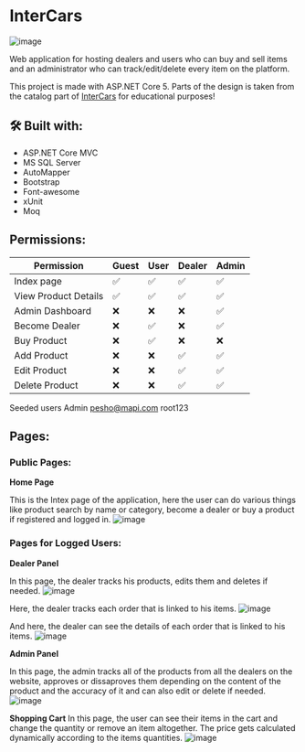 # InterCars

![image](https://user-images.githubusercontent.com/34027947/129862406-d78a4dbb-2817-4b21-a11f-90752406e678.jpg)

Web application for hosting dealers and users who can buy and sell items and an administrator who can track/edit/delete every item on the platform.

This project is made with ASP.NET Core 5. Parts of the design is taken from the catalog part of [InterCars](https://bg.intercars.eu/) for educational purposes!

## 🛠 Built with:

- ASP.NET Core MVC
- MS SQL Server
- AutoMapper
- Bootstrap
- Font-awesome
- xUnit
- Moq

## Permissions:
Permission | Guest | User | Dealer | Admin
-- | --- | --- | --- | ---
Index page | ✅ | ✅ | ✅ | ✅
View Product Details | ✅ | ✅ | ✅ | ✅
Admin Dashboard | ❌| ❌ | ❌ | ✅
Become Dealer | ❌ | ✅ | ❌ | ✅
Buy Product |❌ | ✅ | ❌ | ❌
Add Product | ❌ | ❌ | ✅ | ✅
Edit Product | ❌ | ❌ | ✅ | ✅
Delete Product | ❌ | ❌ | ✅ | ✅

Seeded users
Admin 	pesho@mapi.com 	root123

## Pages:

### Public Pages:

**Home Page**

This is the Intex page of the application, here the user can do various things like product search by name or category, become a dealer or buy a product if registered and logged in.
![image](https://user-images.githubusercontent.com/34027947/129605096-d3641db3-4d51-44e2-b053-c33ab3756d70.png)

### Pages for Logged Users:

**Dealer Panel**

In this page, the dealer tracks his products, edits them and deletes if needed.
![image](https://user-images.githubusercontent.com/34027947/129605154-710fc085-a052-4512-ab7e-05a1763cc2b5.png)

Here, the dealer tracks each order that is linked to his items.
![image](https://user-images.githubusercontent.com/34027947/129956754-a51ed460-8ec8-4afe-b24f-aaa12585a75c.png)

And here, the dealer can see the details of each order that is linked to his items.
![image](https://user-images.githubusercontent.com/34027947/129956886-8bfbd4ab-687f-4446-a1f7-5bfc6ca1985d.png)

**Admin Panel**

In this page, the admin tracks all of the products from all the dealers on the website, approves or dissaproves them depending on the content of the product and the accuracy of it and can also edit or delete if needed.
![image](https://user-images.githubusercontent.com/34027947/129605035-08173a8b-2f22-4e18-bf40-44682aca9ca6.png)


**Shopping Cart**
In this page, the user can see their items in the cart and change the quantity or remove an item altogether.
The price gets calculated dynamically according to the items quantities.
![image](https://user-images.githubusercontent.com/34027947/129956377-609dedab-b1d5-41e7-a51e-1482a2af2d86.png)
